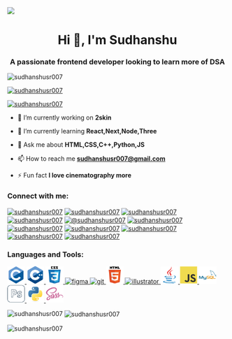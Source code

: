 <img src = "https://www.google.com/url?sa=i&url=https%3A%2F%2Ffariza-rafa.medium.com%2F10-web-development-fundamentals-you-should-know-e0d47c23a850&psig=AOvVaw1HNtbLmkVnkG6tUmuZ2jrV&ust=1706166435650000&source=images&cd=vfe&opi=89978449&ved=0CBIQjRxqFwoTCJD7pLa79YMDFQAAAAAdAAAAABAD">

<h1 align="center">Hi 👋, I'm Sudhanshu</h1>
<h3 align="center">A passionate frontend developer looking to learn more of DSA</h3>

<p align="left"> <img src="https://komarev.com/ghpvc/?username=sudhanshusr007&label=Profile%20views&color=0e75b6&style=flat" alt="sudhanshusr007" /> </p>

<p align="left"> <a href="https://github.com/ryo-ma/github-profile-trophy"><img src="https://github-profile-trophy.vercel.app/?username=sudhanshusr007" alt="sudhanshusr007" /></a> </p>

<p align="left"> <a href="https://twitter.com/sudhanshusr007" target="blank"><img src="https://img.shields.io/twitter/follow/sudhanshusr007?logo=twitter&style=for-the-badge" alt="sudhanshusr007" /></a> </p>

- 🔭 I’m currently working on **2skin**

- 🌱 I’m currently learning **React,Next,Node,Three**

- 💬 Ask me about **HTML,CSS,C++,Python,JS**

- 📫 How to reach me **sudhanshusr007@gmail.com**

- ⚡ Fun fact **I love cinematography more**

<h3 align="left">Connect with me:</h3>
<p align="left">
<a href="https://codepen.io/sudhanshusr007" target="blank"><img align="center" src="https://raw.githubusercontent.com/rahuldkjain/github-profile-readme-generator/master/src/images/icons/Social/codepen.svg" alt="sudhanshusr007" height="30" width="40" /></a>
<a href="https://twitter.com/sudhanshusr007" target="blank"><img align="center" src="https://raw.githubusercontent.com/rahuldkjain/github-profile-readme-generator/master/src/images/icons/Social/twitter.svg" alt="sudhanshusr007" height="30" width="40" /></a>
<a href="https://linkedin.com/in/sudhanshusr007" target="blank"><img align="center" src="https://raw.githubusercontent.com/rahuldkjain/github-profile-readme-generator/master/src/images/icons/Social/linked-in-alt.svg" alt="sudhanshusr007" height="30" width="40" /></a>
<a href="https://instagram.com/sudhanshusr007" target="blank"><img align="center" src="https://raw.githubusercontent.com/rahuldkjain/github-profile-readme-generator/master/src/images/icons/Social/instagram.svg" alt="sudhanshusr007" height="30" width="40" /></a>
<a href="https://medium.com/@sudhanshusr007" target="blank"><img align="center" src="https://raw.githubusercontent.com/rahuldkjain/github-profile-readme-generator/master/src/images/icons/Social/medium.svg" alt="@sudhanshusr007" height="30" width="40" /></a>
<a href="https://www.codechef.com/users/sudhanshusr007" target="blank"><img align="center" src="https://cdn.jsdelivr.net/npm/simple-icons@3.1.0/icons/codechef.svg" alt="sudhanshusr007" height="30" width="40" /></a>
<a href="https://www.hackerrank.com/sudhanshusr007" target="blank"><img align="center" src="https://raw.githubusercontent.com/rahuldkjain/github-profile-readme-generator/master/src/images/icons/Social/hackerrank.svg" alt="sudhanshusr007" height="30" width="40" /></a>
<a href="https://codeforces.com/profile/sudhanshusr007" target="blank"><img align="center" src="https://raw.githubusercontent.com/rahuldkjain/github-profile-readme-generator/master/src/images/icons/Social/codeforces.svg" alt="sudhanshusr007" height="30" width="40" /></a>
<a href="https://www.leetcode.com/sudhanshusr007" target="blank"><img align="center" src="https://raw.githubusercontent.com/rahuldkjain/github-profile-readme-generator/master/src/images/icons/Social/leet-code.svg" alt="sudhanshusr007" height="30" width="40" /></a>
<a href="https://www.hackerearth.com/sudhanshusr007" target="blank"><img align="center" src="https://raw.githubusercontent.com/rahuldkjain/github-profile-readme-generator/master/src/images/icons/Social/hackerearth.svg" alt="sudhanshusr007" height="30" width="40" /></a>
<a href="https://auth.geeksforgeeks.org/user/sudhanshusr007" target="blank"><img align="center" src="https://raw.githubusercontent.com/rahuldkjain/github-profile-readme-generator/master/src/images/icons/Social/geeks-for-geeks.svg" alt="sudhanshusr007" height="30" width="40" /></a>
</p>

<h3 align="left">Languages and Tools:</h3>
<p align="left"> <a href="https://www.cprogramming.com/" target="_blank" rel="noreferrer"> <img src="https://raw.githubusercontent.com/devicons/devicon/master/icons/c/c-original.svg" alt="c" width="40" height="40"/> </a> <a href="https://www.w3schools.com/cpp/" target="_blank" rel="noreferrer"> <img src="https://raw.githubusercontent.com/devicons/devicon/master/icons/cplusplus/cplusplus-original.svg" alt="cplusplus" width="40" height="40"/> </a> <a href="https://www.w3schools.com/css/" target="_blank" rel="noreferrer"> <img src="https://raw.githubusercontent.com/devicons/devicon/master/icons/css3/css3-original-wordmark.svg" alt="css3" width="40" height="40"/> </a> <a href="https://www.figma.com/" target="_blank" rel="noreferrer"> <img src="https://www.vectorlogo.zone/logos/figma/figma-icon.svg" alt="figma" width="40" height="40"/> </a> <a href="https://git-scm.com/" target="_blank" rel="noreferrer"> <img src="https://www.vectorlogo.zone/logos/git-scm/git-scm-icon.svg" alt="git" width="40" height="40"/> </a> <a href="https://www.w3.org/html/" target="_blank" rel="noreferrer"> <img src="https://raw.githubusercontent.com/devicons/devicon/master/icons/html5/html5-original-wordmark.svg" alt="html5" width="40" height="40"/> </a> <a href="https://www.adobe.com/in/products/illustrator.html" target="_blank" rel="noreferrer"> <img src="https://www.vectorlogo.zone/logos/adobe_illustrator/adobe_illustrator-icon.svg" alt="illustrator" width="40" height="40"/> </a> <a href="https://www.java.com" target="_blank" rel="noreferrer"> <img src="https://raw.githubusercontent.com/devicons/devicon/master/icons/java/java-original.svg" alt="java" width="40" height="40"/> </a> <a href="https://developer.mozilla.org/en-US/docs/Web/JavaScript" target="_blank" rel="noreferrer"> <img src="https://raw.githubusercontent.com/devicons/devicon/master/icons/javascript/javascript-original.svg" alt="javascript" width="40" height="40"/> </a> <a href="https://www.mysql.com/" target="_blank" rel="noreferrer"> <img src="https://raw.githubusercontent.com/devicons/devicon/master/icons/mysql/mysql-original-wordmark.svg" alt="mysql" width="40" height="40"/> </a> <a href="https://www.photoshop.com/en" target="_blank" rel="noreferrer"> <img src="https://raw.githubusercontent.com/devicons/devicon/master/icons/photoshop/photoshop-line.svg" alt="photoshop" width="40" height="40"/> </a> <a href="https://www.python.org" target="_blank" rel="noreferrer"> <img src="https://raw.githubusercontent.com/devicons/devicon/master/icons/python/python-original.svg" alt="python" width="40" height="40"/> </a> <a href="https://sass-lang.com" target="_blank" rel="noreferrer"> <img src="https://raw.githubusercontent.com/devicons/devicon/master/icons/sass/sass-original.svg" alt="sass" width="40" height="40"/> </a> </p>

<p><img align="left" src="https://github-readme-stats.vercel.app/api/top-langs?username=sudhanshusr007&show_icons=true&locale=en&layout=compact" alt="sudhanshusr007" /></p>

<p>&nbsp;<img align="center" src="https://github-readme-stats.vercel.app/api?username=sudhanshusr007&show_icons=true&locale=en" alt="sudhanshusr007" /></p>

<p><img align="center" src="https://github-readme-streak-stats.herokuapp.com/?user=sudhanshusr007&" alt="sudhanshusr007" /></p>

